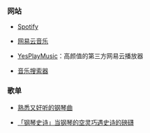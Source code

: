 ### 网站

- [Spotify](https://open.spotify.com/)

- [网易云音乐](https://music.163.com/)

- [YesPlayMusic](https://music.qier222.com/)：高颜值的第三方网易云播放器

- [音乐搜索器](http://y.yin2s.com/)

### 歌单

- [熟悉又好听的钢琴曲](https://music.163.com/#/playlist?id=2696678180)

- [「钢琴史诗」当钢琴的空灵巧遇史诗的磅礴]()